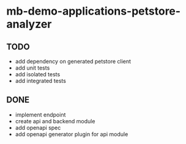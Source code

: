 # mb-demo-applications-petstore-analyzer

## TODO
- add dependency on generated petstore client
- add unit tests
- add isolated tests
- add integrated tests

## DONE
- implement endpoint
- create api and backend module
- add openapi spec
- add openapi generator plugin for api module
